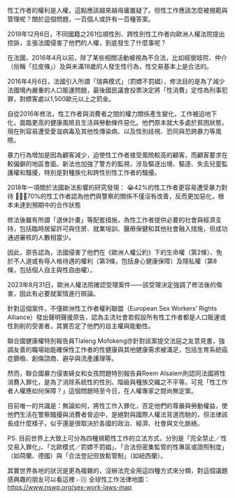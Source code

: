 ---
---
性工作者的權利是人權，這點應該越來越毋庸置疑了。但性工作應該怎麼被規範與管理呢？關於這個問題，一百個人或許有一百種答案。
 
2019年12月6日，不同國籍之261位順性別、跨性別性工作者向歐洲人權法院提出控訴，主張法國侵害了他們的人權，到底發生了什麼事呢？
 
在法國，2016年4月以前，除了某些相關活動被視為不合法，比如經營妓院、仲介（俗稱「拉皮條」）及與未滿18歲的人發生性行為，性交易基本上是合法的。
 
2016年4月6日，法國引入所謂「瑞典模式」（罰嫖不罰娼），修法目的是為了減少法國境內嚴重的人口販運問題，最後國民議會投票決定將「性消費」定性為刑事犯罪，對嫖客處以1,500歐元以上之罰金。
 
自從2016年修法，性工作者與消費者之間的權力關係產生變化，工作被迫地下化，面臨更高的健康風險且生活與勞動條件惡化。他們原本就大多處於貧困狀態，現在則容易遭受愛滋病毒及其他性傳染病、以及性別歧視、恐同與恐跨暴力等風險。
 
暴力行為增加是因為顧客減少，迫使性工作者接受風險較高的顧客，而顧客要求在較偏僻的地區會面。新法也加強了警方的監視，涉及驅逐出境、驅逐、失去兒童監護權和騷擾，特別是對種族化和跨性別性工作者的騷擾。
 
2018年一項關於法國新法影響的研究發現：
😭42%的性工作者更容易遭受暴力對待
👨🏼‍✈️70%的性工作者認為他們與警察的關係不僅沒有改善，反而更加惡化，根本未達到預期中的合作狀態
 
修法後雖有所謂「退休計畫」等配套措施，為性工作者提供必要的社會與經濟支持，包括臨時居留許可與住房、就業培訓、醫療保健和其他社會融入措施，但成功通過審核的人數相當少。
 
因此，原告認為，法國侵害了他們在《歐洲人權公約》下的生命權（第2條）、免於不人道或有辱人格待遇的權利（第3條，包括身心健康保障）及隱私權（第8條，包括個人自主與性自由權）。
 
2023年8月31日，歐洲人權法院確認受理案件——該受理決定強調了修法後的傷害，因此有必要就案情進行辯論。
 
針對這個案件，不僅歐洲性工作者權利聯盟（European Sex Workers’ Rights Alliance）發出聲明聲援原告，認為主流社會若假設所有性工作者都是人口販運或性剝削的受害者，其實否定了他們的自主權與能動性。
 
聯合國健康權特別報告員Tlaleng Mofokeng亦針對該案提交法庭之友意見書，強調友善的職場始能確保性工作者的性健康與其他健康需求被滿足，包括生育系統癌症篩檢、創傷諮商、避孕與流產護理等。
 
然而，聯合國暴力侵害婦女和女孩問題特別報告員Reem Alsalem則認同法國將性消費入罪化，是為了消除系統性的性別、階級與種族交織之不平等。可見「性工作者人權應如何保障？」這個問題時至今日，在人權專家之間尚無定案。
 
目前唯一的共識是：無論如何，將性工作入罪化，否定他們的尊嚴與勞動權益，使他們生活在警察騷擾與消費者脅迫中，是絕對與國際人權法背道而馳的，但法律該長成什麼樣子，似乎還是很取決於各國的政治、經濟、社會與文化脈絡。
 
PS. 目前世界上大致上可分為四種規範性工作的立法方式，分別是「完全禁止／性交易入罪化」、「北歐模式／罰嫖不罰娼」、「合法但密集監管的性專區或證照制度」（如荷蘭、德國）與「合法登記但放鬆管制」（如紐西蘭）。
 
其實世界各地的狀況是更為複雜的，沒辦法完全用這四種方式來分類，對這個議題感興趣的朋友可以看這裡 👉🏽 全球性工作法律地圖：https://www.nswp.org/sex-work-laws-map